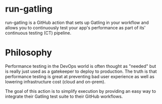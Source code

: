 # run-gatling
run-gatling is a GitHub action that sets up Gatling in your workflow and allows you to continuously test your app's performance as part of its' continuous testing (CT) pipeline.

# Philosophy
Performance testing in the DevOps world is often thought as "needed" but is really just used as a gatekeeper to deploy to production. The truth is that performance testing is great at preventing bad user experience as well as lowering infrastructure cost (cloud and on-prem).

The goal of this action is to simplify execution by providing an easy way to integrate their Gatling test suite to their GitHub workflows.
